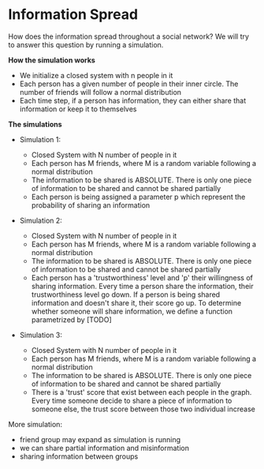 # Information Spread

How does the information spread throughout a social network? We will try to 
answer this question by running a simulation.


**How the simulation works**

- We initialize a closed system with n people in it
- Each person has a given number of people in their inner circle. The number 
  of friends will follow a normal distribution
- Each time step, if a person has information, they can either share that 
  information or keep it to themselves

**The simulations**


- Simulation 1:
    - Closed System with N number of people in it
    - Each person has M friends, where M is a random variable following a normal 
      distribution
    - The information to be shared is ABSOLUTE. There is only one piece of 
      information to be shared and cannot be shared partially
    - Each person is being assigned a parameter p which represent the probability 
      of sharing an information


- Simulation 2:
    - Closed System with N number of people in it
    - Each person has M friends, where M is a random variable following a normal 
      distribution
    - The information to be shared is ABSOLUTE. There is only one piece of 
      information to be shared and cannot be shared partially
    - Each person has a 'trustworthiness' level and 'p' their willingness of 
      sharing information.
      Every time a person share the information, their trustworthiness level go 
      down. If a person is being shared information and doesn't share it,
      their score go up. To determine whether someone will share information, 
      we define a function parametrized by [TODO]
      

- Simulation 3:
    - Closed System with N number of people in it
    - Each person has M friends, where M is a random variable following a normal 
      distribution
    - The information to be shared is ABSOLUTE. There is only one piece of 
      information to be shared and cannot be shared partially
    - There is a 'trust' score that exist between each people in the graph. 
      Every time someone decide to share a piece of information to someone else,
      the trust score between those two individual increase
      

More simulation:
- friend group may expand as simulation is running
- we can share partial information and misinformation
- sharing information between groups


